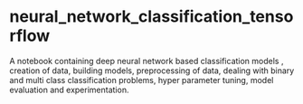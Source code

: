# neural_network_classification_tensorflow
A notebook containing deep neural network based classification models , creation of data, building models, preprocessing of data, dealing with binary and multi class classification problems, hyper parameter tuning, model evaluation and experimentation.
